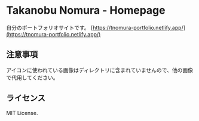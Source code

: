 # Takanobu Nomura - Homepage

自分のポートフォリオサイトです。
[https://tnomura-portfolio.netlify.app/](https://tnomura-portfolio.netlify.app/)

## 注意事項
アイコンに使われている画像はディレクトリに含まれていませんので、他の画像で代用してください。

## ライセンス
MIT License.